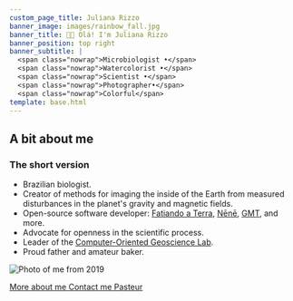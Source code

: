 ```yaml
---
custom_page_title: Juliana Rizzo
banner_image: images/rainbow_fall.jpg
banner_title: 👋🏽 Olá! I'm Juliana Rizzo
banner_position: top right
banner_subtitle: |
  <span class="nowrap">Microbiologist •</span>
  <span class="nowrap">Watercolorist •</span>
  <span class="nowrap">Scientist •</span>
  <span class="nowrap">Photographer•</span>
  <span class="nowrap">Colorful</span>
template: base.html
---
```


<h2 class="mb-5 text-center">A bit about me</h2>

<div class="row align-items-center justify-content-center gy-3 mb-4">
<div class="col-sm-8">

### The short version

* Brazilian biologist.
* Creator of methods for imaging the inside of the Earth from measured
  disturbances in the planet's gravity and magnetic fields.
* Open-source software developer: [Fatiando a Terra][fatiando], [Nēnē][nene],
  [GMT][gmt], and more.
* Advocate for openness in the scientific process.
* Leader of the [Computer-Oriented Geoscience Lab][compgeolab].
* Proud father and amateur baker.

</div>
<div class="col-9 col-sm-4">

<img src="https://github.com/leouieda.png" alt="Photo of me from 2019" class="headshot mb-4">

</div>
</div>

<a class="btn btn-primary mt-3 me-2" href="/about">More about me <i class="far fa-arrow-alt-circle-right ms-1" aria-hidden="true"></i></a>
<a class="btn btn-light mt-3 me-2" href="/contact">Contact me <i class="fa fa-envelope ms-1" aria-hidden="true"></i></a>
<a class="btn btn-outline-light mt-3" href="https://research.pasteur.fr/en/member/juliana-rizzo-balancin/" target="_blank">Pasteur <i class="fa fa-external-link-square-alt ms-1" aria-hidden="true"></i></a>


[deoes]: https://www.liverpool.ac.uk/earth-ocean-and-ecological-sciences/
[compgeolab]: https://www.compgeolab.org
[gmt]: https://www.generic-mapping-tools.org
[pygmt]: https://www.pygmt.org/
[fatiando]: https://www.fatiando.org
[nene]: https://nene.leouieda.com
[ssi-fellowship]: https://software.ac.uk/about/fellows/leonardo-uieda
[swung]: https://softwareunderground.org/
